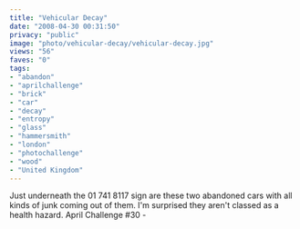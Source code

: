 ```yaml
---
title: "Vehicular Decay"
date: "2008-04-30 00:31:50"
privacy: "public"
image: "photo/vehicular-decay/vehicular-decay.jpg"
views: "56"
faves: "0"
tags:
- "abandon"
- "aprilchallenge"
- "brick"
- "car"
- "decay"
- "entropy"
- "glass"
- "hammersmith"
- "london"
- "photochallenge"
- "wood"
- "United Kingdom"
---
```

Just underneath the 01 741 8117 sign are these two abandoned cars with all kinds of junk coming out of them. I'm surprised they aren't classed as a health hazard. April Challenge #30 - <a href="/photos/2008/04/30/vehicular-decay"></a>
